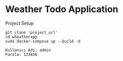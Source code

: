 # Weather Todo Application

Project Setup
```
git clone 'project_url'
cd wheatherapp
sudo docker-compose up --build -d
```

```
Kullanıcı Adı: admin
Parola: 123456
```